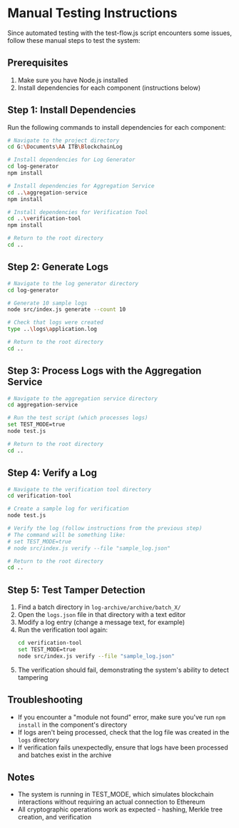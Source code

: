 # Manual Testing Instructions

Since automated testing with the test-flow.js script encounters some issues, follow these manual steps to test the system:

## Prerequisites

1. Make sure you have Node.js installed
2. Install dependencies for each component (instructions below)

## Step 1: Install Dependencies

Run the following commands to install dependencies for each component:

```bash
# Navigate to the project directory
cd G:\Documents\AA ITB\BlockchainLog

# Install dependencies for Log Generator
cd log-generator
npm install

# Install dependencies for Aggregation Service
cd ..\aggregation-service
npm install

# Install dependencies for Verification Tool
cd ..\verification-tool
npm install

# Return to the root directory
cd ..
```

## Step 2: Generate Logs

```bash
# Navigate to the log generator directory
cd log-generator

# Generate 10 sample logs
node src/index.js generate --count 10

# Check that logs were created
type ..\logs\application.log

# Return to the root directory
cd ..
```

## Step 3: Process Logs with the Aggregation Service

```bash
# Navigate to the aggregation service directory
cd aggregation-service

# Run the test script (which processes logs)
set TEST_MODE=true
node test.js

# Return to the root directory
cd ..
```

## Step 4: Verify a Log

```bash
# Navigate to the verification tool directory
cd verification-tool

# Create a sample log for verification
node test.js

# Verify the log (follow instructions from the previous step)
# The command will be something like:
# set TEST_MODE=true
# node src/index.js verify --file "sample_log.json"

# Return to the root directory
cd ..
```

## Step 5: Test Tamper Detection

1. Find a batch directory in `log-archive/archive/batch_X/`
2. Open the `logs.json` file in that directory with a text editor
3. Modify a log entry (change a message text, for example)
4. Run the verification tool again:
   ```bash
   cd verification-tool
   set TEST_MODE=true
   node src/index.js verify --file "sample_log.json"
   ```
5. The verification should fail, demonstrating the system's ability to detect tampering

## Troubleshooting

- If you encounter a "module not found" error, make sure you've run `npm install` in the component's directory
- If logs aren't being processed, check that the log file was created in the `logs` directory
- If verification fails unexpectedly, ensure that logs have been processed and batches exist in the archive

## Notes

- The system is running in TEST_MODE, which simulates blockchain interactions without requiring an actual connection to Ethereum
- All cryptographic operations work as expected - hashing, Merkle tree creation, and verification
